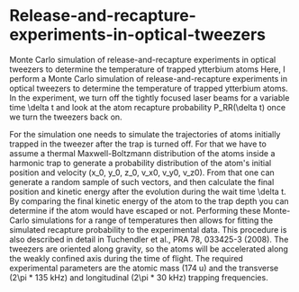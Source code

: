 # Release-and-recapture-experiments-in-optical-tweezers
Monte Carlo simulation of release-and-recapture experiments in optical tweezers to determine the temperature of trapped ytterbium atoms
Here, I perform a Monte Carlo simulation of release-and-recapture experiments in optical tweezers to determine the temperature of trapped ytterbium atoms. In the experiment, we turn off the tightly focused laser beams for a variable time \delta t and look at the atom recapture probability P_RR(\delta t) once we turn the tweezers back on.

For the simulation one needs to simulate the trajectories of atoms initially trapped in the tweezer after the trap is turned off. For that we have to assume a thermal Maxwell-Boltzmann distribution of the atoms inside a harmonic trap to generate a probability distribution of the atom's initial position and velocity (x_0, y_0, z_0, v_x0, v_y0, v_z0). From that one can generate a random sample of such vectors, and then calculate the final position and kinetic energy after the evolution during the wait time \delta t. By comparing the final kinetic energy of the atom to the trap depth you can determine if the atom would have escaped or not. Performing these Monte-Carlo simulations for a range of temperatures then allows for fitting the simulated recapture probability to the experimental data. This procedure is also described in detail in Tuchendler et al., PRA 78, 033425-3 (2008). The tweezers are oriented along gravity, so the atoms will be accelerated along the weakly confined axis during the time of flight. 
The required experimental parameters are the atomic mass (174 u) and the transverse (2\pi * 135 kHz) and longitudinal (2\pi * 30 kHz) trapping frequencies.
